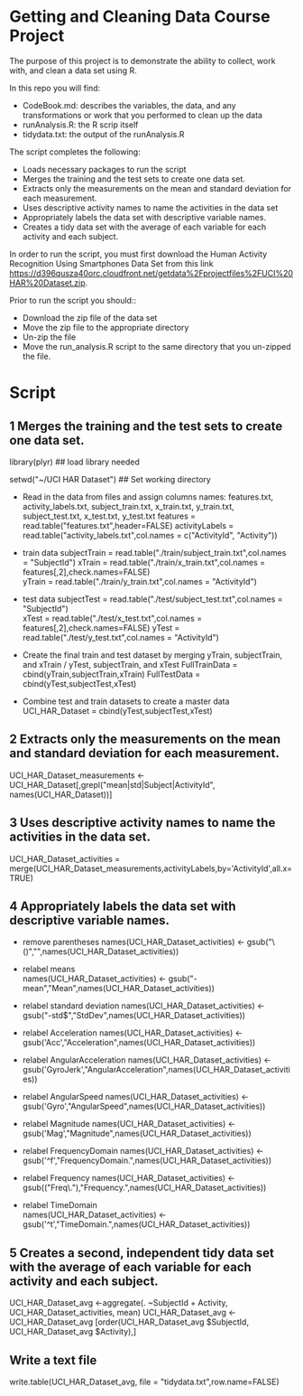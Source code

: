 # Getting and Cleaning Data Course Project

The purpose of this project is to demonstrate the ability to collect, work with, and clean a data set using R.


In this repo you will find:

* CodeBook.md: describes the variables, the data, and any transformations or work that you performed to clean up the data
* runAnalysis.R: the R scrip itself
* tidydata.txt: the output of the runAnalysis.R

The script completes the following:

* Loads necessary packages to run the script
* Merges the training and the test sets to create one data set.
* Extracts only the measurements on the mean and standard deviation for each measurement.
* Uses descriptive activity names to name the activities in the data set
* Appropriately labels the data set with descriptive variable names.
* Creates a tidy data set with the average of each variable for each activity and each subject.



In order to run the script, you must first download the Human Activity Recognition Using Smartphones Data Set from this link https://d396qusza40orc.cloudfront.net/getdata%2Fprojectfiles%2FUCI%20HAR%20Dataset.zip. 

Prior to run the script you should::

* Download the zip file of the data set
* Move the zip file to the appropriate directory
* Un-zip the file
* Move the run_analysis.R script to the same directory that you un-zipped the file.

  

# Script


## 1 Merges the training and the test sets to create one data set.

library(plyr)  ## load library needed 

setwd("~/UCI HAR Dataset")  ## Set working directory 

* Read in the data from files and assign columns names: features.txt, activity_labels.txt, subject_train.txt, x_train.txt, y_train.txt, subject_test.txt, x_test.txt, y_test.txt
features     = read.table("features.txt",header=FALSE) 
activityLabels = read.table("activity_labels.txt",col.names = c("ActivityId", "Activity"))

* train data
subjectTrain = read.table("./train/subject_train.txt",col.names = "SubjectId") 
xTrain       = read.table("./train/x_train.txt",col.names = features[,2],check.names=FALSE)  
yTrain       = read.table("./train/y_train.txt",col.names = "ActivityId") 

* test data
subjectTest = read.table("./test/subject_test.txt",col.names = "SubjectId")   
xTest       = read.table("./test/x_test.txt",col.names = features[,2],check.names=FALSE) 
yTest       = read.table("./test/y_test.txt",col.names = "ActivityId")  

* Create the final train and test dataset by merging yTrain, subjectTrain, and xTrain / yTest, subjectTrain, and xTest 
FullTrainData = cbind(yTrain,subjectTrain,xTrain)
FullTestData = cbind(yTest,subjectTest,xTest)

* Combine test and train datasets to create a master data
UCI_HAR_Dataset = cbind(yTest,subjectTest,xTest)

## 2 Extracts only the measurements on the mean and standard deviation for each measurement.
UCI_HAR_Dataset_measurements <- UCI_HAR_Dataset[,grepl("mean|std|Subject|ActivityId", names(UCI_HAR_Dataset))]

## 3 Uses descriptive activity names to name the activities in the data set.
UCI_HAR_Dataset_activities = merge(UCI_HAR_Dataset_measurements,activityLabels,by='ActivityId',all.x=TRUE)

## 4 Appropriately labels the data set with descriptive variable names.

* remove parentheses
names(UCI_HAR_Dataset_activities) <- gsub("\\()","",names(UCI_HAR_Dataset_activities))        

* relabel means   
names(UCI_HAR_Dataset_activities) <- gsub("-mean","Mean",names(UCI_HAR_Dataset_activities))                       

* relabel standard deviation 
names(UCI_HAR_Dataset_activities) <- gsub("-std$","StdDev",names(UCI_HAR_Dataset_activities))                     

* relabel Acceleration
names(UCI_HAR_Dataset_activities) <- gsub('Acc',"Acceleration",names(UCI_HAR_Dataset_activities))                  

* relabel AngularAcceleration
names(UCI_HAR_Dataset_activities) <- gsub('GyroJerk',"AngularAcceleration",names(UCI_HAR_Dataset_activities))      

* relabel AngularSpeed 
names(UCI_HAR_Dataset_activities) <- gsub('Gyro',"AngularSpeed",names(UCI_HAR_Dataset_activities))                 

* relabel Magnitude
names(UCI_HAR_Dataset_activities) <- gsub('Mag',"Magnitude",names(UCI_HAR_Dataset_activities))                     

* relabel FrequencyDomain
names(UCI_HAR_Dataset_activities) <- gsub('^f',"FrequencyDomain.",names(UCI_HAR_Dataset_activities))               

* relabel Frequency
names(UCI_HAR_Dataset_activities) <- gsub(("Freq\\."),"Frequency.",names(UCI_HAR_Dataset_activities))              

* relabel TimeDomain  
names(UCI_HAR_Dataset_activities) <- gsub('^t',"TimeDomain.",names(UCI_HAR_Dataset_activities))                    

## 5 Creates a second, independent tidy data set with the average of each variable for each activity and each subject.

UCI_HAR_Dataset_avg <-aggregate(. ~SubjectId + Activity, UCI_HAR_Dataset_activities, mean)
UCI_HAR_Dataset_avg <- UCI_HAR_Dataset_avg [order(UCI_HAR_Dataset_avg $SubjectId, UCI_HAR_Dataset_avg $Activity),]

## Write a text file
write.table(UCI_HAR_Dataset_avg, file = "tidydata.txt",row.name=FALSE)


